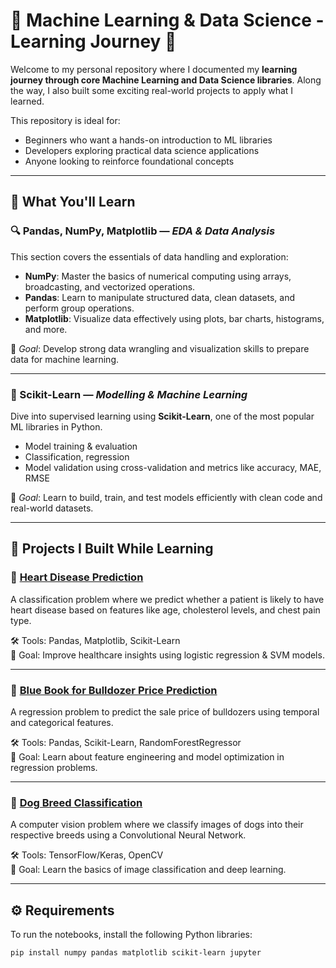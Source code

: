 # 🧠 Machine Learning & Data Science - Learning Journey 🚀  

Welcome to my personal repository where I documented my **learning journey through core Machine Learning and Data Science libraries**. Along the way, I also built some exciting real-world projects to apply what I learned.

This repository is ideal for:
- Beginners who want a hands-on introduction to ML libraries
- Developers exploring practical data science applications
- Anyone looking to reinforce foundational concepts

---

## 📘 What You'll Learn

### 🔍 Pandas, NumPy, Matplotlib — *EDA & Data Analysis*

This section covers the essentials of data handling and exploration:

- **NumPy**: Master the basics of numerical computing using arrays, broadcasting, and vectorized operations.
- **Pandas**: Learn to manipulate structured data, clean datasets, and perform group operations.
- **Matplotlib**: Visualize data effectively using plots, bar charts, histograms, and more.

📌 *Goal*: Develop strong data wrangling and visualization skills to prepare data for machine learning.

---

### 🤖 Scikit-Learn — *Modelling & Machine Learning*

Dive into supervised learning using **Scikit-Learn**, one of the most popular ML libraries in Python.

- Model training & evaluation
- Classification, regression
- Model validation using cross-validation and metrics like accuracy, MAE, RMSE

📌 *Goal*: Learn to build, train, and test models efficiently with clean code and real-world datasets.

---

## 🧪 Projects I Built While Learning

### 🔗 [Heart Disease Prediction](https://github.com/Denistanb/ML-DS/tree/main/Projects/Heart%20Disease%20Prediction)

A classification problem where we predict whether a patient is likely to have heart disease based on features like age, cholesterol levels, and chest pain type.

🛠 Tools: Pandas, Matplotlib, Scikit-Learn  
🎯 Goal: Improve healthcare insights using logistic regression & SVM models.

---

### 🔗 [Blue Book for Bulldozer Price Prediction](https://github.com/Denistanb/ML-DS/tree/main/Projects/Blue%20Book%20for%20Bulldozers)

A regression problem to predict the sale price of bulldozers using temporal and categorical features.

🛠 Tools: Pandas, Scikit-Learn, RandomForestRegressor  
🎯 Goal: Learn about feature engineering and model optimization in regression problems.

---

### 🔗 [Dog Breed Classification](https://github.com/Denistanb/ML-DS/tree/main/Projects/Dog%20Breed%20Classification)

A computer vision problem where we classify images of dogs into their respective breeds using a Convolutional Neural Network.

🛠 Tools: TensorFlow/Keras, OpenCV  
🎯 Goal: Learn the basics of image classification and deep learning.

---

## ⚙️ Requirements

To run the notebooks, install the following Python libraries:

```bash
pip install numpy pandas matplotlib scikit-learn jupyter
